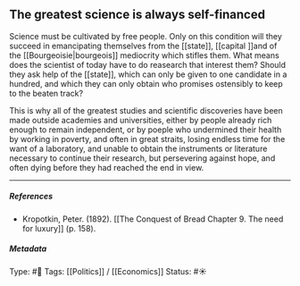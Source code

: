 ## The greatest science is always self-financed  # 

Science must be cultivated by free people. Only on this condition will they succeed in emancipating themselves from the [[state]], [[capital ]]and of the [[Bourgeoisie|bourgeois]] mediocrity which stifles them. What means does the scientist of today have to do reasearch that interest them? Should they ask help of the [[state]], which can only be given to one candidate in a hundred, and which they can only obtain who promises ostensibly to keep to the beaten track? 

This is why all of the greatest studies and scientific discoveries have been made outside academies and universities, either by people already rich enough to remain independent, or by poeple who undermined their health by working in poverty, and often in great straits, losing endless time for the want of a laboratory, and unable to obtain the instruments or literature necessary to continue their research, but persevering against hope, and often dying before they had reached the end in view. 

___

##### References

- Kropotkin, Peter. (1892). [[The Conquest of Bread Chapter 9. The need for luxury]] (p. 158).

##### Metadata

Type: #🔴 
Tags: [[Politics]] / [[Economics]] 
Status: #☀️ 